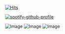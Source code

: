 [![Hits](https://hits.sh/github.com/SniperzTF2.svg?style=flat-square&label=%22Headshot.%20%22&extraCount=2073&color=cbc89d&labelColor=4d2553)](https://hits.sh/github.com/SniperzTF2/)

[![spotify-github-profile](https://spotify-github-profile.kittinanx.com/api/view?uid=31b2axjveg7jyxuxmzjrnxaxi3my&cover_image=true&theme=novatorem&show_offline=false&background_color=121212&interchange=true&bar_color=7a0000&bar_color_cover=false)](https://github.com/kittinan/spotify-github-profile)


![Image](https://github.com/user-attachments/assets/ed17ca4f-9174-4bf3-922d-68c576ff02fe)
![Image](https://github.com/user-attachments/assets/55a89bb6-068a-416e-909b-0b1d6abe8bc0)
![Image](https://github.com/user-attachments/assets/e8129bc3-abc0-4342-aeb5-f6bf96f4709d)
